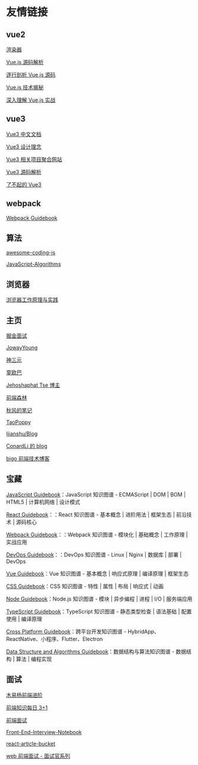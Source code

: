 # 友情链接

## vue2

[渲染器](http://hcysun.me/vue-design/zh/)

[Vue.js 源码解析](https://github.com/answershuto/learnVue)

[逐行剖析 Vue.js 源码](https://vue-js.com/learn-vue/)

[Vue.js 技术揭秘](https://ustbhuangyi.github.io/vue-analysis/v2/prepare/)

[深入理解 Vue.js 实战](https://godbasin.github.io/vue-ebook/)

## vue3

[Vue3 中文文档](https://vue3js.cn/docs/zh/)

[Vue3 设计理念](https://vue3js.cn/vue-composition/)

[Vue3 相关项目聚合网站](https://vue3js.cn/)

[ Vue3 源码解析](https://vue3js.cn/start/)

[了不起的 Vue3](https://juejin.cn/post/6898120355781705736#heading-4)

## webpack

[Webpack Guidebook](https://tsejx.github.io/webpack-guidebook/)

## 算法

[awesome-coding-js](http://www.conardli.top/docs/)

[JavaScript-Algorithms](https://github.com/sisterAn/JavaScript-Algorithms)

## 浏览器

[浏览器工作原理与实践](https://blog.poetries.top/browser-working-principle/)

## 主页

[掘金面试](https://juejin.cn/tag/%E9%9D%A2%E8%AF%95?sort=hottest)

[JowayYoung](https://juejin.cn/user/2330620350432110)

[神三元](https://juejin.cn/user/430664257382462)

[童欧巴](https://juejin.cn/user/3491704662669469)

[Jehoshaphat Tse 博主](https://github.com/tsejx)

[前端森林](https://juejin.cn/user/3737995267297838/posts)

[秋风的笔记](https://qiufeng.blue)

[TaoPoppy](https://www.taopoppy.cn/)

[ljianshu/Blog](https://github.com/ljianshu/Blog)

[ConardLi 的 blog](http://www.conardli.top/blog/article/)

[bigo 前端技术博客](https://github.com/bigo-frontend/blog)

## 宝藏

[JavaScript Guidebook](https://tsejx.github.io/javascript-guidebook/)：JavaScript 知识图谱 - ECMAScript | DOM | BOM | HTML5 | 计算机网络 | 设计模式

[React Guidebook](https://tsejx.github.io/react-guidebook/)：：React 知识图谱 - 基本概念 | 进阶用法 | 框架生态 | 前沿技术 | 源码核心

[Webpack Guidebook](https://tsejx.github.io/webpack-guidebook/)：：Webpack 知识图谱 - 模块化 | 基础概念 | 工作原理 | 实战应用

[DevOps Guidebook](https://tsejx.github.io/devops-guidebook/)：：DevOps 知识图谱 - Linux | Nginx | 数据库 | 部署 | DevOps

[Vue Guidebook](https://tsejx.github.io/vue-guidebook/)：Vue 知识图谱 - 基本概念 | 响应式原理 | 编译原理 | 框架生态

[CSS Guidebook](https://tsejx.github.io/css-guidebook/)：CSS 知识图谱 - 特性 | 属性 | 布局 | 响应式 | 动画

[Node Guidebook](https://tsejx.github.io/node-guidebook/)：Node.js 知识图谱 - 模块 | 异步编程 | 进程 | I/O | 服务端应用

[TypeScript Guidebook](https://tsejx.github.io/typescript-guidebook/)：TypeScript 知识图谱 - 静态类型检查 | 语法基础 | 配置使用 | 编译原理

[Cross Platform Guidebook](https://tsejx.github.io/cross-platform-guidebook/)：跨平台开发知识图谱 - HybridApp、ReactNative、小程序、Flutter、Electron

[Data Structure and Algorithms Guidebook](https://tsejx.github.io/data-structure-and-algorithms-guidebook/)：数据结构与算法知识图谱 - 数据结构 | 算法 | 编程实现

## 面试

[木易杨前端进阶](https://muyiy.cn/)

[前端知识每日 3+1](http://www.h-camel.com/index.html)

[前端面试](https://lgwebdream.github.io/FE-Interview/)

[Front-End-Interview-Notebook](https://github.com/CavsZhouyou/Front-End-Interview-Notebook)

[react-article-bucket](https://github.com/liangklfangl/react-article-bucket)

[web 前端面试 - 面试官系列](https://vue3js.cn/interview/)
